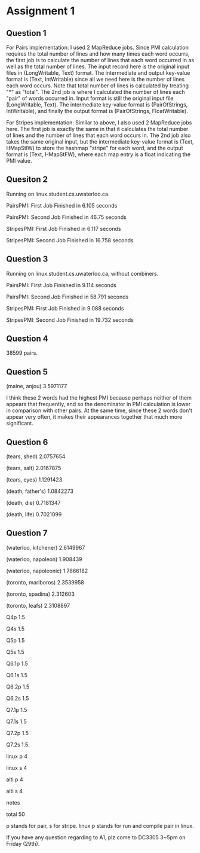 # Assignment 1

## Question 1

For Pairs implementation:
I used 2 MapReduce jobs. Since PMI calculation requires the total number of lines and how many times each word occurrs, the first job is to calculate the number of lines that each word occurred in as well as the total number of lines. The input record here is the original input files in (LongWritable, Text) format. The intermediate and output key-value format is (Text, IntWritable) since all we need here is the number of lines each word occurs. Note that total number of lines is calculated by treating "*" as "total". The 2nd job is where I calculated the number of lines each "pair" of words occurred in. Input format is still the original input file (LongWritable, Text). The intermediate key-value format is (PairOfStrings, IntWritable), and finally the output format is (PairOfStrings, FloatWritable).

For Stripes implementation:
Similar to above, I also used 2 MapReduce jobs here. The first job is exactly the same in that it calculates the total number of lines and the number of lines that each word occurs in. The 2nd job also takes the same original input, but the intermediate key-value format is (Text, HMapStIW) to store the hashmap "stripe" for each word, and the output format is (Text, HMapStFW), where each map entry is a float indicating the PMI value.

## Quesiton 2

Running on linux.student.cs.uwaterloo.ca.

PairsPMI: First Job Finished in 6.105 seconds

PairsPMI: Second Job Finished in 46.75 seconds

StripesPMI: First Job Finished in 6.117 seconds

StripesPMI: Second Job Finished in 16.758 seconds

## Question 3

Running on linux.student.cs.uwaterloo.ca, without combiners.

PairsPMI: First Job Finished in 9.114 seconds

PairsPMI: Second Job Finished in 58.791 seconds

StripesPMI: First Job Finished in 9.088 seconds

StripesPMI: Second Job Finished in 19.732 seconds

## Question 4

38599 pairs.

## Question 5

(maine, anjou) 3.5971177

I think these 2 words had the highest PMI because perhaps neither of them appears that frequently, and so the denominator in PMI calculation is lower in comparison with other pairs. At the same time, since these 2 words don't appear very often, it makes their appearances together that much more significant.

## Question 6

(tears, shed) 2.0757654

(tears, salt) 2.0167875

(tears, eyes) 1.1291423

(death, father's) 1.0842273

(death, die)  0.7181347

(death, life) 0.7021099

## Question 7

(waterloo, kitchener) 2.6149967

(waterloo, napoleon)  1.908439

(waterloo, napoleonic)  1.7866182

(toronto, marlboros)  2.3539958

(toronto, spadina)  2.312603

(toronto, leafs)  2.3108897


Q4p			1.5

Q4s			1.5

Q5p			1.5

Q5s			1.5

Q6.1p		1.5

Q6.1s		1.5

Q6.2p		1.5

Q6.2s		1.5

Q7.1p		1.5

Q7.1s		1.5

Q7.2p		1.5

Q7.2s		1.5

linux p		4

linux s		4

alti p		4

alti s		4

notes		

total		50

p stands for pair, s for stripe. linux p stands for run and compile pair in linux. 

If you have any question regarding to A1, plz come to DC3305 3~5pm on Friday (29th).
